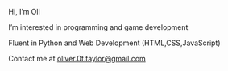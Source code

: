 Hi, I’m Oli

I’m interested in programming and game development

Fluent in Python and Web Development (HTML,CSS,JavaScript)

Contact me at oliver.0t.taylor@gmail.com
